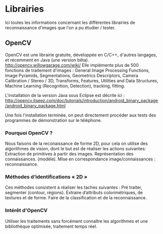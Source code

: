# Librairies #

Ici toutes les informations concernant les différentes librairies de reconnaissance d'images que l'on a pu étudier / tester.

## OpenCV ##

OpenCV est une librairie gratuite, développée en C/C++, d'autres langages, et récemment en Java (une version bêta).
http://opencv.willowgarage.com/wiki/
Elle implémente plus de 500 fonctions de traitement d'images : General Image Processing Functions, Image Pyramids, Segmentations, Geometrics Descriptors, Camera Calibration / Stereo / 3D, Transforms, Features, Utilities and Data Structures, Machine Learning (Recognition, Detection), tracking, fitting.

L'installation de la version Java sous Eclipse est décrite ici : http://opencv.itseez.com/doc/tutorials/introduction/android_binary_package/android_binary_package.html

Une fois l'installation terminée, on peut directement procéder aux tests des programmes de démonstration sur le téléphone.

### Pourquoi OpenCV ? ###

Nous faisons de la reconaissance de forme 2D, pour cela on utilise des algorithmes de vision, dont le but est de réaliser les actions suivantes:
Extraction de primitives à partir des images.
Représentation des connaissances. (modèle).
Mise en correspondance image/connaissances : reconnaissance.

### Méthodes d’identifications « 2D » ###

Ces méthodes consistent à réaliser les taches suivantes :
Pré traiter, segmenter (contour, régions).
Extraire d’attributs colorimétriques, de textures et de forme.
Faire de la classification et  de la reconnaissance.

### Intérêt d'OpenCV ###

Utiliser les traitements sans forcément connaître les algorithmes et une bibliothèque optimisée, traitement temps réel.